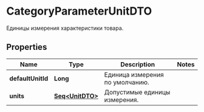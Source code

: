 

# CategoryParameterUnitDTO

Единицы измерения характеристики товара.

## Properties

Name | Type | Description | Notes
------------ | ------------- | ------------- | -------------
**defaultUnitId** | **Long** | Единица измерения по умолчанию. | 
**units** | [**Seq&lt;UnitDTO&gt;**](UnitDTO.md) | Допустимые единицы измерения. | 



